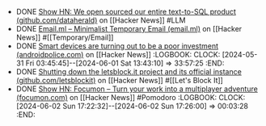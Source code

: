 - DONE [Show HN: We open sourced our entire text-to-SQL product (github.com/dataherald)](https://news.ycombinator.com/item?id=40456236) on [[Hacker News]] #LLM
- DONE [Email.ml – Minimalist Temporary Email (email.ml)](https://news.ycombinator.com/item?id=40471798) on [[Hacker News]] #[[Temporary/Email]]
- DONE [Smart devices are turning out to be a poor investment (androidpolice.com)](https://news.ycombinator.com/item?id=39888496) on [[Hacker News]]
  :LOGBOOK:
  CLOCK: [2024-05-31 Fri 03:45:45]--[2024-06-01 Sat 13:43:10] =>  33:57:25
  :END:
- DONE [Shutting down the letsblock.it project and its official instance (github.com/letsblockit)](https://news.ycombinator.com/item?id=39883328) on [[Hacker News]] #[[Let's Block It]]
- DONE [Show HN: Focumon – Turn your work into a multiplayer adventure (focumon.com)](https://news.ycombinator.com/item?id=39886442) on [[Hacker News]] #Pomodoro
  :LOGBOOK:
  CLOCK: [2024-06-02 Sun 17:22:32]--[2024-06-02 Sun 17:26:00] =>  00:03:28
  :END:
